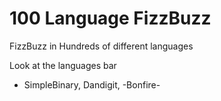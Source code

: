 # 100 Language FizzBuzz
<p class="center">FizzBuzz in Hundreds of different languages</p>

Look at the languages bar

- SimpleBinary, Dandigit, -Bonfire-
